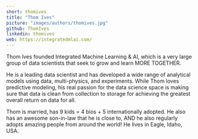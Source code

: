 ```yaml
---
short: thomives
title: "Thom Ives"
picture: "images/authors/thomives.jpg"
github: ThomIves
linkedin: thomives
web: https://integratedmlai.com/
---
```


Thom Ives founded Integrated Machine Learning & AI, which is a very large group of data scientists that seek
to grow and learn MORE TOGETHER.

He is a leading data scientist and has developed a wide range of analytical models using data, multi-physics,
and experiments. While Thom loves predictive modeling, his real passion for the data science space is
making sure that data is clean from collection to storage for achieving the greatest overall return on data for all.

Thom is married, has 9 kids = 4 bios + 5 internationally adopted. He also has an awesome son-in-law
that he is close to, AND he also regularly adopts amazing people from around the world!
He lives in Eagle, Idaho, USA.